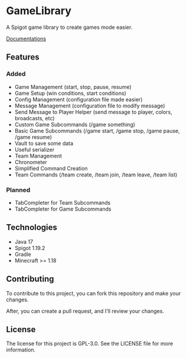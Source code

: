 # GameLibrary
A Spigot game library to create games mode easier.

[Documentations](https://github.com/anhgelus/gamelibrary/wiki)

## Features

### Added
- Game Management (start, stop, pause, resume)
- Game Setup (win conditions, start conditions)
- Config Management (configuration file made easier)
- Message Management (configuration file to modify message)
- Send Message to Player Helper (send message to player, colors, broadcasts, etc)
- Custom Game Subcommands (/game something)
- Basic Game Subcommands (/game start, /game stop, /game pause, /game resume)
- Vault to save some data
- Useful serializer
- Team Management
- Chronometer
- Simplified Command Creation 
- Team Commands (/team create, /team join, /team leave, /team list)

### Planned
- TabCompleter for Team Subcommands
- TabCompleter for Game Subcommands

## Technologies

- Java 17
- Spigot 1.19.2
- Gradle
- Minecraft >= 1.18

## Contributing
To contribute to this project, you can fork this repository and make your changes.

After, you can create a pull request, and I'll review your changes.

## License
The license for this project is GPL-3.0. See the LICENSE file for more information.
